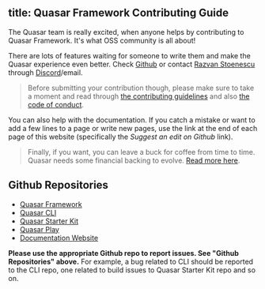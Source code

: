 title: Quasar Framework Contributing Guide
---
The Quasar team is really excited, when anyone helps by contributing to Quasar Framework. It's what OSS community is all about!

There are lots of features waiting for someone to write them and make the Quasar experience even better. Check [Github](https://github.com/quasarframework/quasar) or contact [Razvan Stoenescu](https://github.com/rstoenescu) through [Discord](https://discord.gg/5TDhbDg)/email.

> Before submitting your contribution though, please make sure to take a moment and read through [the contributing guidelines](https://github.com/quasarframework/quasar/blob/dev/.github/CONTRIBUTING.md) and also [the code of conduct](https://github.com/quasarframework/quasar/blob/dev/.github/CODE_OF_CONDUCT.md).

You can also help with the documentation. If you catch a mistake or want to add a few lines to a page or write new pages, use the link at the end of each page of this website (specifically the *Suggest an edit on Github* link).

> <i class="fa fa-usd" style="font-size: 2rem; float: left; margin-right: 10px;"></i> Finally, if you want, you can leave a buck for coffee from time to time. Quasar needs some financial backing to evolve. [Read more here](/support-quasar-framework.html).

## Github Repositories

* [Quasar Framework](https://github.com/quasarframework/quasar)
* [Quasar CLI](https://github.com/quasarframework/quasar-cli)
* [Quasar Starter Kit](https://github.com/quasarframework/quasar-starter-kit)
* [Quasar Play](https://github.com/quasarframework/quasar-play)
* [Documentation Website](https://github.com/quasarframework/quasar-framework.org)

**Please use the appropriate Github repo to report issues. See "Github Repositories" above.** For example, a bug related to CLI should be reported to the CLI repo, one related to build issues to Quasar Starter Kit repo and so on.
